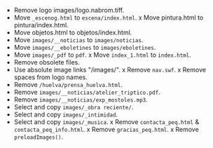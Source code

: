 * Remove logo images/logo.nabrom.tiff.
* Move `_escenog.html` to `escena/index.html`.
x Move pintura.html to pintura/index.html.
* Move objetos.html to objetos/index.html.
* Move `images/__noticias` to `images/noticias`.
* Move `images/__eboletines` to `images/eboletines`.
* Move `images/_pdf` to `pdf`.
x Move `index_1.html` to `index.html`.
* Remove obsolete files.
* Use absolute image links "/images/".
x Remove `nav.swf`.
x Remove spaces from logo names.
* Remove `/huelva/prensa_huelva.html`.
* Remove `images/__noticias/atelier_triptico.pdf`.
* Remove `images/__noticias/exp_mostoles.mp3`.
* Select and copy `images/_obra reciente/`.
* Select and copy `images/_intimidad`.
* Select and copy `images/_musica`.
x Remove `contacta_peq.html` & `contacta_peq_info.html`.
x Remove `gracias_peq.html`.
x Remove `preloadImages()`.

